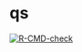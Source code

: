 # qs

<!-- badges: start -->
[![R-CMD-check](https://github.com/stla/qs/actions/workflows/R-CMD-check.yaml/badge.svg)](https://github.com/stla/qs/actions/workflows/R-CMD-check.yaml)
<!-- badges: end -->
